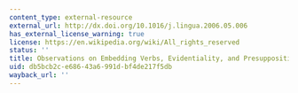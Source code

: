 ```yaml
---
content_type: external-resource
external_url: http://dx.doi.org/10.1016/j.lingua.2006.05.006
has_external_license_warning: true
license: https://en.wikipedia.org/wiki/All_rights_reserved
status: ''
title: Observations on Embedding Verbs, Evidentiality, and Presupposition
uid: db5bcb2c-e686-43a6-991d-bf4de217f5db
wayback_url: ''
---
```

